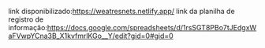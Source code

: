 link disponibilizado:https://weatresnets.netlify.app/
link da planilha de registro de informação:https://docs.google.com/spreadsheets/d/1rsSGT8PBo7tJEdgxWaFVwpYCna3B_X1kvfmrlKGo__Y/edit?gid=0#gid=0
